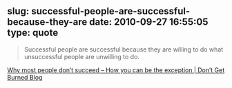 slug: successful-people-are-successful-because-they-are
date: 2010-09-27 16:55:05
type: quote
---

> Successful people are successful because they are willing to do what unsuccessful people are unwilling to do.

[Why most people don’t succeed – How you can be the exception | Don’t Get Burned Blog](http://dontgetburnedblog.com/why-most-people-dont-succeed/)
